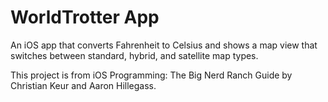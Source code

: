# WorldTrotter App
An iOS app that converts Fahrenheit to Celsius and shows a map view that switches between standard, hybrid, and satellite map types.

This project is from iOS Programming: The Big Nerd Ranch Guide by Christian Keur and Aaron Hillegass.
